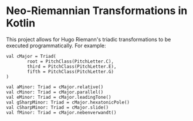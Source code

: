 # Neo-Riemannian Transformations in Kotlin

This project allows for Hugo Riemann's triadic transformations to be executed programmatically.  For example:

```
val cMajor = Triad(
        root = PitchClass(PitchLetter.C),
        third = PitchClass(PitchLetter.E),
        fifth = PitchClass(PitchLetter.G)
)

val aMinor: Triad = cMajor.relative()
val cMinor: Triad = cMajor.parallel()
val eMinor: Triad = cMajor.leadingTone()
val gSharpMinor: Triad = cMajor.hexatonicPole()
val cSharpMinor: Triad = cMajor.slide()
val fMinor: Triad = cMajor.nebenverwandt()
``` 
